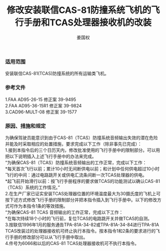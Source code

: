 ﻿---
amendno: 39-1793  
cadno: CAD1996-MULT-08R1  
title: 修改安装联信CAS-81防撞系统飞机的飞行手册和TCAS处理器接收机的改装  
publishdate: 1996-12-23  
effdate: 1996-12-26  
acmodels: ["MULT"]  
tags: ["ALL"]  
engs: []  
pns: []  
mfrs: ["联信公司"]  
admins: 民航总局  
author: 姜国权  
---
  
### 适用范围  
安装联信CAS-81(TCAS)防撞系统的所有运输类飞机。  
  
<!--more-->  
### 参考文件  
  1.FAA AD95-26-15 修正案 39-9495  
  2.FAA AD95-36-15R1 修正案 39-9824  
  3.CAD96-MULT-08    修正案 39-1577  
  
### 原因、措施和规定  

  为确保驾驶员能意识到由于CAS-81（TCAS）防撞系统音频输出失效的潜在危险并能及时采取相应的处置措施，要求完成以下工作（除非事先已完成）：  
  1.接到本指令后的三个日历天内，修改批准使用的飞行手册中的限制部分。可以用把以下说明插入上述飞行手册中的办法来完成。  
“为确保CAS-81（TCAS）防撞系统音频输出的工作正常，完成以下工作：  
  *每天首次飞行以前；累计10小时无间断供电以前；和计划中任何供电超过10小时飞行的中间：通过电路跳开关或供电汇流条间断一次TCAS处理器的供电。  
  *起飞前开始滑行以前：按飞行手册程序的要求做TCAS的功能测试以确认CAS-81（TCAS）系统的工作情况。”  
  2.在生产厂家已证实安装TCAS处理器位置的环境温度最大为30摄氏度的飞机上可按下述方式修改飞行手册的限制部分并把本指令插入到飞行手册中。以下的修改方式可作为本指令1条的等效措施。  
“为确保CAS-81 TCAS 音频输出的工作正常，完成以下工作：  
  *在每次持续18个小时的飞行前，复位TCAS的电路跳开关并做TCAS的自测。  
  3.按联信1996年1月的服务通告TPA-81A-34-82或TPA-81A-34-84进行TPA-81A TCAS改装过的处理器接收机可终止执行本指令。按本指令1和2条的要求进行的飞行手册的修改部分可以从飞行手册中取出。  
  4.件号为6066和以后的CAS-81 TCAS处理器接收机可不执行本指令。  
  
